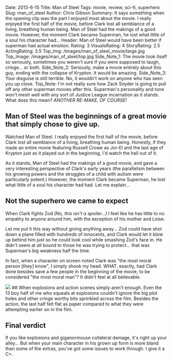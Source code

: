 Date: 2013-6-15
Title: Man of Steel
Tags: movie, review, sci-fi, superhero
Slug: man_of_steel
Author: Chris Gibson
Summary: It says something when the opening clip was the part I enjoyed most about the movie. I really enjoyed the first half of the movie, before Clark lost all semblance of a living, breathing human being. Man of Steel had the makings of a good movie. However, the moment Clark became Superman, he lost what little of a soul his character had...
Header: Man of Steel would have been better if superman had actual emotion.
Rating: 3
VisualsRating: 4
StoryRating: 2.5
ActingRating: 3.5
Top_Img: /images/man_of_steel_movie/large.jpg
Top_Image: /images/man_of_steel/top.jpg
Side_Note_1: The movie took itself so seriously, sometimes you weren't sure if you were supposed to laugh, cringe... or both.
Side_Note_2: Seriously, make a movie entirely about this guy, ending with the collapse of Krypton. It would be amazing.
Side_Note_3: Your disguise is still terrible. No, it wouldn't work on anyone who has seen you up close.
Top_Note: I'm not really sure how Zack Snyder is going to pull off any other superman movies after this. Superman's personality and tone won't mesh well with any sort of Justice League incarnation as it stands. What does this mean? <em>ANOTHER RE-MAKE, OF COURSE!</em>

## Man of Steel was the beginnings of a great movie that simply chose to give up.
Watched Man of Steel. I really enjoyed the first half of the movie, before Clark lost all semblance of a living, breathing human being. Honestly, if they made an entire movie featuring Russell Crowe as Jor-El and the last age of Krypton just as it played out in the beginning, I'd watch the hell out of it.

As it stands, Man of Steel had the makings of a good movie, and gave a very interesting perspective of Clark's early years (the parallelism between his growing powers and the struggles of a child with autism were particularly potent.) However, the moment Clark became Superman, he lost what little of a soul his character had had. Let me explain...

## Not the superhero we came to expect
When Clark fights Zod *(No, this isn't a spoiler...)* I feel like he has little to no empathy to anyone around him, with the exception of his mother and Loise.

Let me put it this way without giving anything away... Zod could have shot down a plane filled with hundreds of innocents, and Clark would let it blow up behind him just so he could look cool while smashing Zod's face in. He didn't seem at all bound to those he was trying to protect... that was Superman's big weakness half the time.

In fact, when a character on screen noted Clark was "the most moral person [they] know", I simply shook my head. WHAT, exactly, had Clark done besides save a few people in the beginning of the movie, to be considered "the most moral man"? It didn't feel at all believable.

<img src="/images/man_of_steel_movie/top.jpg"  class="img-responsive">
## When explosions and action scenes simply aren't enough.
Even the 13 boy half of me who squeals at explosions couldn't ignore the big plot holes and other cringe worthy bits sprinkled across the film. Besides the action, the last half felt flat as paper compared to what they were attempting earlier on in the film.

## Final verdict
If you like explosions and giganormouse collateral damage, it's right up your alley... But when your main character in his grown up form is more bland than some of the extras, you've got some issues to work through. I give it a C+.
